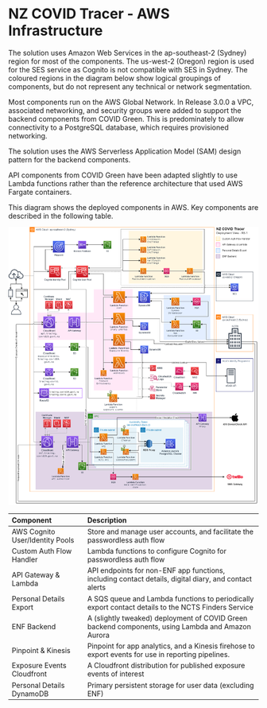 # NZ COVID Tracer - AWS Infrastructure

The solution uses Amazon Web Services in the ap-southeast-2 (Sydney) region for
most of the components. The us-west-2 (Oregon) region is used for the SES 
service as Cognito is not compatible with SES in Sydney. The coloured regions 
in the diagram below show logical groupings of components, but do not 
represent any technical or network segmentation.

Most components run on the AWS Global Network. In Release 3.0.0 a VPC, associated 
networking, and security groups were added to support the backend components 
from COVID Green. This is predominately to allow connectivity to a PostgreSQL 
database, which requires provisioned networking. 

The solution uses the AWS Serverless Application Model (SAM) design pattern for 
the backend components.

API components from COVID Green have been adapted slightly to use Lambda 
functions rather than the reference architecture that used AWS Fargate 
containers.

This diagram shows the deployed components in AWS. Key components are
described in the following table.

![Deployment View](../assets/deployment-view.png)


| Component                       | Description                                                                                           |
| :------------------------------ | :---------------------------------------------------------------------------------------------------- |
| AWS Cognito User/Identity Pools | Store and manage user accounts, and facilitate the passwordless auth flow                             |
| Custom Auth Flow Handler        | Lambda functions to configure Cognito for passwordless auth flow                                      |
| API Gateway & Lambda            | API endpoints for non-ENF app functions, including contact details, digital diary, and contact alerts |
| Personal Details Export         | A SQS queue and Lambda functions to periodically export contact details to the NCTS Finders Service   |
| ENF Backend                     | A (slightly tweaked) deployment of COVID Green backend components, using Lambda and Amazon Aurora     |
| Pinpoint & Kinesis              | Pinpoint for app analytics, and a Kinesis firehose to export events for use in reporting pipelines.   |
| Exposure Events Cloudfront      | A Cloudfront distribution for published exposure events of interest                                   |
| Personal Details DynamoDB       | Primary persistent storage for user data (excluding ENF) |
